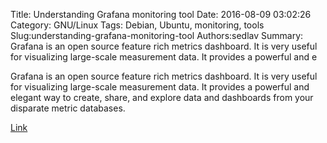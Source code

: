Title: Understanding Grafana monitoring tool
Date: 2016-08-09 03:02:26
Category: GNU/Linux
Tags: Debian, Ubuntu, monitoring, tools
Slug:understanding-grafana-monitoring-tool
Authors:sedlav
Summary: Grafana is an open source feature rich metrics dashboard. It is very useful for visualizing large-scale measurement data. It provides a powerful and e

Grafana is an open source feature rich metrics dashboard. It is very useful for visualizing large-scale measurement data. It provides a powerful and elegant way to create, share, and explore data and dashboards from your disparate metric databases.

[Link](http://linoxide.com/linux-how-to/monitor-docker-containers-grafana-ubuntu/)
